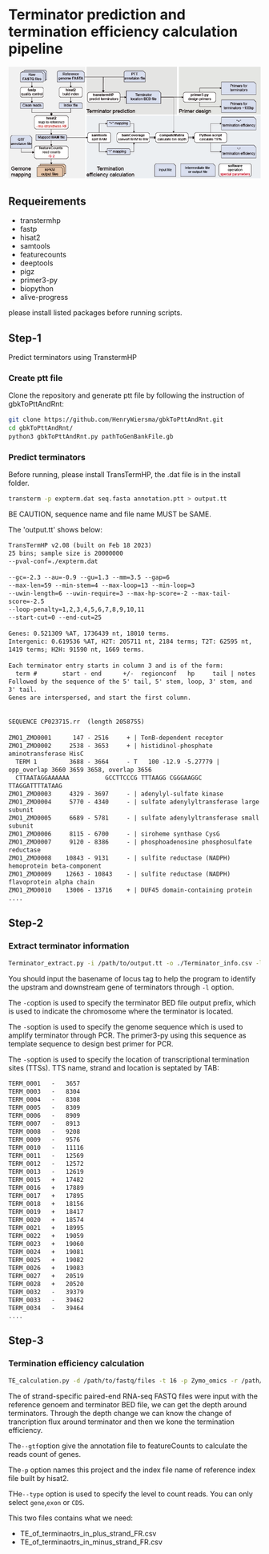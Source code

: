 # Terminator prediction and termination efficiency calculation pipeline
![](./Pipeline.png)
## Requeirements
* transtermhp
* fastp
* hisat2
* samtools
* featurecounts
* deeptools
* pigz
* primer3-py
* biopython
* alive-progress

please install listed packages before running scripts.

## Step-1
Predict terminators using TranstermHP

### Create ptt file

Clone the repository and generate ptt file by following the instruction of gbkToPttAndRnt:
```bash
git clone https://github.com/HenryWiersma/gbkToPttAndRnt.git
cd gbkToPttAndRnt/
python3 gbkToPttAndRnt.py pathToGenBankFile.gb
```
### Predict terminators
Before running, please install TransTermHP, the .dat file is in the install folder. 

```bash
transterm -p expterm.dat seq.fasta annotation.ptt > output.tt
```
BE CAUTION, sequence name and file name MUST be SAME.

The 'output.tt' shows below:
```text
TransTermHP v2.08 (built on Feb 18 2023)
25 bins; sample size is 20000000
--pval-conf=./expterm.dat

--gc=-2.3 --au=-0.9 --gu=1.3 --mm=3.5 --gap=6
--max-len=59 --min-stem=4 --max-loop=13 --min-loop=3
--uwin-length=6 --uwin-require=3 --max-hp-score=-2 --max-tail-score=-2.5
--loop-penalty=1,2,3,4,5,6,7,8,9,10,11
--start-cut=0 --end-cut=25

Genes: 0.521309 %AT, 1736439 nt, 18010 terms.
Intergenic: 0.619536 %AT, H2T: 205711 nt, 2184 terms; T2T: 62595 nt, 1419 terms; H2H: 91590 nt, 1669 terms. 

Each terminator entry starts in column 3 and is of the form:
  term #       start - end      +/-  regionconf   hp     tail | notes
Followed by the sequence of the 5' tail, 5' stem, loop, 3' stem, and 3' tail.
Genes are interspersed, and start the first column.


SEQUENCE CP023715.rr  (length 2058755)

ZMO1_ZMO0001      147 - 2516     + | TonB-dependent receptor
ZMO1_ZMO0002     2538 - 3653     + | histidinol-phosphate aminotransferase HisC
  TERM 1         3688 - 3664     - T   100 -12.9 -5.27779 | opp_overlap 3660 3659 3658, overlap 3656
  CTTAATAGGAAAAAA          GCCTTCCCG TTTAAGG CGGGAAGGC          TTAGGATTTTATAAG
ZMO1_ZMO0003     4329 - 3697     - | adenylyl-sulfate kinase
ZMO1_ZMO0004     5770 - 4340     - | sulfate adenylyltransferase large subunit
ZMO1_ZMO0005     6689 - 5781     - | sulfate adenylyltransferase small subunit
ZMO1_ZMO0006     8115 - 6700     - | siroheme synthase CysG
ZMO1_ZMO0007     9120 - 8386     - | phosphoadenosine phosphosulfate reductase
ZMO1_ZMO0008    10843 - 9131     - | sulfite reductase (NADPH) hemoprotein beta-component
ZMO1_ZMO0009    12663 - 10843    - | sulfite reductase (NADPH) flavoprotein alpha chain
ZMO1_ZMO0010    13006 - 13716    + | DUF45 domain-containing protein
....
```


## Step-2
### Extract terminator information

```bash
Terminator_extract.py -i /path/to/output.tt -o ./Terminator_info.csv -l ZMO1_ZMO -c CP023715 -s CP023715.fasta -t Term-seq.txt
```
You should input the basename of locus tag to help the program to identify the upstram and downstream gene of terminators through ```-l``` option.
 
The ```-c```option is used to specify the terminator BED file output prefix, which is used to indicate the chromosome where the terminator is located.

The ```-s```option is used to specify the genome sequence which is used to amplify terminator through PCR. The primer3-py using this sequence as template sequence to design best primer for PCR.

The ```-s```option is used to specify the location of transcriptional termination sites (TTSs). TTS name, strand and location is septated by TAB:
```text
TERM_0001	-	3657
TERM_0003	-	8304
TERM_0004	-	8308
TERM_0005	-	8309
TERM_0006	-	8909
TERM_0007	-	8913
TERM_0008	-	9208
TERM_0009	-	9576
TERM_0010	-	11116
TERM_0011	-	12569
TERM_0012	-	12572
TERM_0013	-	12619
TERM_0015	+	17482
TERM_0016	+	17889
TERM_0017	+	17895
TERM_0018	+	18156
TERM_0019	+	18417
TERM_0020	+	18574
TERM_0021	+	18995
TERM_0022	+	19059
TERM_0023	+	19060
TERM_0024	+	19081
TERM_0025	+	19082
TERM_0026	+	19083
TERM_0027	+	20519
TERM_0028	+	20520
TERM_0032	-	39379
TERM_0033	-	39462
TERM_0034	-	39464
....
```

## Step-3
### Termination efficiency calculation

```bash
TE_calculation.py -d /path/to/fastq/files -t 16 -p Zymo_omics -r /path/to/CP023715.fasta --gtf /path/to/CP023175.gtf --type gene --bed /path/to/CP023715_Ter.bed 
```
The of strand-specific paired-end RNA-seq FASTQ files were input with the reference genoem and terminator BED file, we can get the depth around terminators. Through the depth change we can know the change of trancription flux around terminator and then we kone the termination efficiency.

The```--gtf```option give the annotation file to featureCounts to calculate the reads count of genes.

The```-p``` option names this project and the index file name of reference index file built by hisat2.

THe```--type``` option is used to specify the level to count reads. You can only select `gene`,`exon` or `CDS`.

This two files contains what we need:
* TE_of_terminaotrs_in_plus_strand_FR.csv
* TE_of_terminaotrs_in_minus_strand_FR.csv



